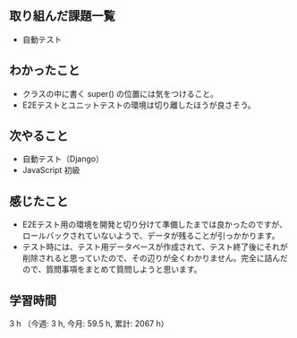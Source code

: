 ## 取り組んだ課題一覧
- 自動テスト

## わかったこと
- クラスの中に書く super() の位置には気をつけること。
- E2Eテストとユニットテストの環境は切り離したほうが良さそう。    
    
## 次やること
- 自動テスト（Django）
- JavaScript 初級    
    
## 感じたこと
- E2Eテスト用の環境を開発と切り分けて準備したまでは良かったのですが、ロールバックされていないようで、データが残ることが引っかかります。
- テスト時には、テスト用データベースが作成されて、テスト終了後にそれが削除されると思っていたので、その辺りが全くわかりません。完全に詰んだので、質問事項をまとめて質問しようと思います。  
    
## 学習時間
3 h （今週: 3 h, 今月: 59.5 h, 累計: 2067 h）